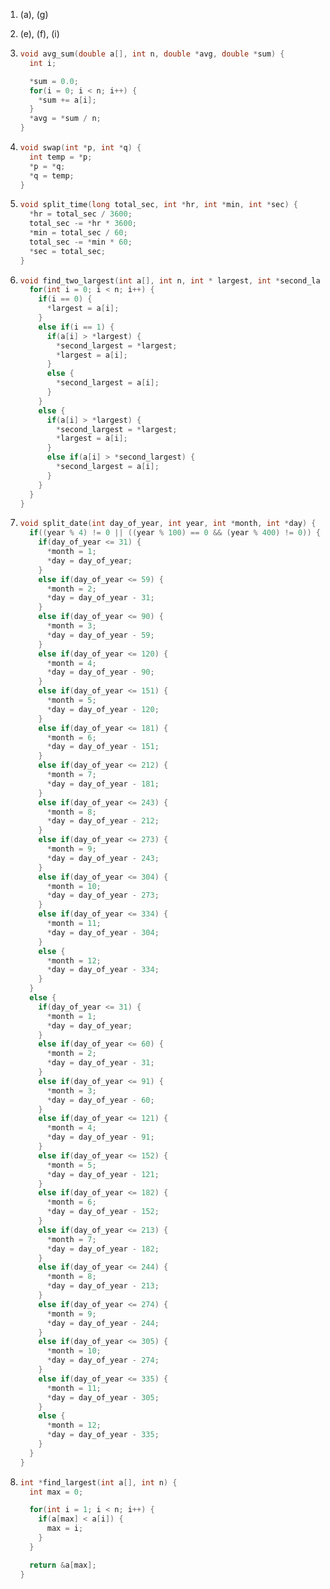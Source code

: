 1. (a), (g)

2. (e), (f), (i)

3. ```c
   void avg_sum(double a[], int n, double *avg, double *sum) {
     int i;
   
     *sum = 0.0;
     for(i = 0; i < n; i++) {
       *sum += a[i];
     }
     *avg = *sum / n;
   }
   ```

4. ```c
   void swap(int *p, int *q) {
     int temp = *p;
     *p = *q;
     *q = temp;
   }
   ```

5. ```c
   void split_time(long total_sec, int *hr, int *min, int *sec) {
     *hr = total_sec / 3600;
     total_sec -= *hr * 3600;
     *min = total_sec / 60;
     total_sec -= *min * 60;
     *sec = total_sec;
   }
   ```

6. ```c
   void find_two_largest(int a[], int n, int * largest, int *second_largest) {
     for(int i = 0; i < n; i++) {
       if(i == 0) {
         *largest = a[i];
       }
       else if(i == 1) {
         if(a[i] > *largest) {
           *second_largest = *largest;
           *largest = a[i];
         }
         else {
           *second_largest = a[i];
         }
       }
       else {
         if(a[i] > *largest) {
           *second_largest = *largest;
           *largest = a[i];
         }
         else if(a[i] > *second_largest) {
           *second_largest = a[i];
         }
       }
     }
   }
   ```

7. ```c
   void split_date(int day_of_year, int year, int *month, int *day) {
     if((year % 4) != 0 || ((year % 100) == 0 && (year % 400) != 0)) {
       if(day_of_year <= 31) {
         *month = 1;
         *day = day_of_year;
       }
       else if(day_of_year <= 59) {
         *month = 2;
         *day = day_of_year - 31;
       }
       else if(day_of_year <= 90) {
         *month = 3;
         *day = day_of_year - 59;
       }
       else if(day_of_year <= 120) {
         *month = 4;
         *day = day_of_year - 90;
       }
       else if(day_of_year <= 151) {
         *month = 5;
         *day = day_of_year - 120;
       }
       else if(day_of_year <= 181) {
         *month = 6;
         *day = day_of_year - 151;
       }
       else if(day_of_year <= 212) {
         *month = 7;
         *day = day_of_year - 181;
       }
       else if(day_of_year <= 243) {
         *month = 8;
         *day = day_of_year - 212;
       }
       else if(day_of_year <= 273) {
         *month = 9;
         *day = day_of_year - 243;
       }
       else if(day_of_year <= 304) {
         *month = 10;
         *day = day_of_year - 273;
       }
       else if(day_of_year <= 334) {
         *month = 11;
         *day = day_of_year - 304;
       }
       else {
         *month = 12;
         *day = day_of_year - 334;
       }
     }
     else {
       if(day_of_year <= 31) {
         *month = 1;
         *day = day_of_year;
       }
       else if(day_of_year <= 60) {
         *month = 2;
         *day = day_of_year - 31;
       }
       else if(day_of_year <= 91) {
         *month = 3;
         *day = day_of_year - 60;
       }
       else if(day_of_year <= 121) {
         *month = 4;
         *day = day_of_year - 91;
       }
       else if(day_of_year <= 152) {
         *month = 5;
         *day = day_of_year - 121;
       }
       else if(day_of_year <= 182) {
         *month = 6;
         *day = day_of_year - 152;
       }
       else if(day_of_year <= 213) {
         *month = 7;
         *day = day_of_year - 182;
       }
       else if(day_of_year <= 244) {
         *month = 8;
         *day = day_of_year - 213;
       }
       else if(day_of_year <= 274) {
         *month = 9;
         *day = day_of_year - 244;
       }
       else if(day_of_year <= 305) {
         *month = 10;
         *day = day_of_year - 274;
       }
       else if(day_of_year <= 335) {
         *month = 11;
         *day = day_of_year - 305;
       }
       else {
         *month = 12;
         *day = day_of_year - 335;
       }  
     }
   }
   ```

8. ```c
   int *find_largest(int a[], int n) {
     int max = 0;
   
     for(int i = 1; i < n; i++) {
       if(a[max] < a[i]) {
         max = i;
       }
     }
   
     return &a[max];
   }
   ```